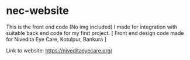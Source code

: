 # nec-website 
This is the front end code (No img included) I made for integration with suitable back end code for my first project. [ Front end design code made for Nivedita Eye Care, Kotulpur, Bankura ]

Link to website:
https://niveditaeyecare.org/
